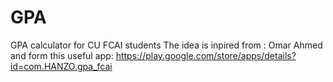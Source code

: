 # GPA
GPA calculator for CU FCAI students
The idea is inpired from : Omar Ahmed 
and form this useful app: https://play.google.com/store/apps/details?id=com.HANZO.gpa_fcai 
